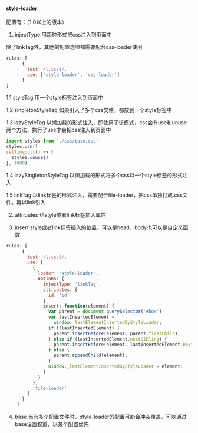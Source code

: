 #### style-loader
配置有：（1.0以上的版本）
1. injectType 用那种形式把css注入到页面中

除了linkTag外，其他的配置选项都需要配合css-loader使用
```js
rules: [
      {
        test: /\.css$/,
        use: ['style-loader', 'css-loader']
      }
]
```

1.1 styleTag 用一个style标签注入到页面中

1.2 singletonStyleTag 如果引入了多个css文件，都放到一个style标签中

1.3 lazyStyleTag 以懒加载的形式注入，即使用了该模式，css会有use和unuse两个方法，执行了use才会把css注入到页面中
```js
import styles from './css/base.css'
styles.use()
setTimeout(() => {
  styles.unuse()
}, 1000)
```

1.4 lazySingletonStyleTag 以懒加载的形式将多个css以一个style标签的形式注入

1.5 linkTag 以link标签的形式注入，需要配合file-loader，把css单独打成.css文件。再以link引入

2. attributes 给style或者link标签加入属性

3. insert style或者link标签插入的位置，可以是head、body也可以是自定义函数
```js
rules: [
      {
        test: /\.css$/,
        use: [
          {
            loader: 'style-loader',
            options: { 
              injectType: 'linkTag',
              attributes: {
                id: 'id'
              },
              insert: function(element) {
                var parent = document.querySelector('#box')
                var lastInsertedElement =
                  window._lastElementInsertedByStyleLoader;
                if (!lastInsertedElement) {
                  parent.insertBefore(element, parent.firstChild);
                } else if (lastInsertedElement.nextSibling) {
                  parent.insertBefore(element, lastInsertedElement.nextSibling);
                } else {
                  parent.appendChild(element);
                }
                window._lastElementInsertedByStyleLoader = element;
              }
            }
          },
          'file-loader'
        ]
      }
    ]
```

4. base 当有多个配置文件时，style-loader的配置可能会冲突覆盖，可以通过base设置权重，以某个配置优先